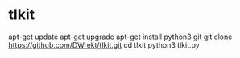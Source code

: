 # tlkit
apt-get update
apt-get upgrade
apt-get install python3 git
git clone https://github.com/DWrekt/tlkit.git
cd tlkit
python3 tlkit.py
